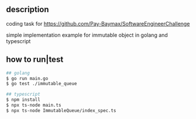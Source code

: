 ## description
coding task for https://github.com/Pay-Baymax/SoftwareEngineerChallenge

simple implementation example for immutable object in golang and typescript

## how to run|test
```bash
## golang
$ go run main.go
$ go test ./immutable_queue

## typescript
$ npm install
$ npx ts-node main.ts
$ npx ts-node ImmutableQueue/index_spec.ts 
```